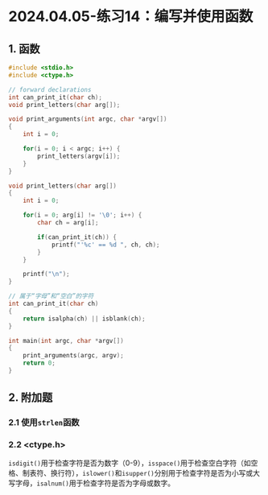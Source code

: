 # 2024.04.05-练习14：编写并使用函数

## 1. 函数

```c
#include <stdio.h>
#include <ctype.h>

// forward declarations
int can_print_it(char ch);
void print_letters(char arg[]);

void print_arguments(int argc, char *argv[])
{
    int i = 0;

    for(i = 0; i < argc; i++) {
        print_letters(argv[i]);
    }
}

void print_letters(char arg[])
{
    int i = 0;

    for(i = 0; arg[i] != '\0'; i++) {
        char ch = arg[i];

        if(can_print_it(ch)) {
            printf("'%c' == %d ", ch, ch);
        }
    }

    printf("\n");
}

// 属于“字母”和“空白”的字符
int can_print_it(char ch)
{
    return isalpha(ch) || isblank(ch);
}

int main(int argc, char *argv[])
{
    print_arguments(argc, argv);
    return 0;
}
```

## 2. 附加题

### 2.1 使用`strlen`函数

### 2.2 **<ctype.h>**

`isdigit()`用于检查字符是否为数字（0-9），`isspace()`用于检查空白字符（如空格、制表符、换行符），`islower()`和`isupper()`分别用于检查字符是否为小写或大写字母，`isalnum()`用于检查字符是否为字母或数字。